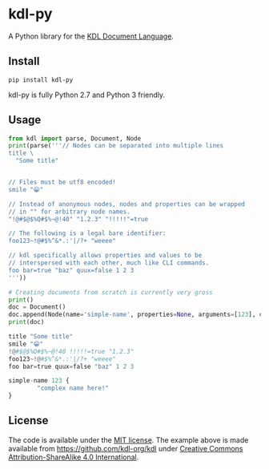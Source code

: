 # kdl-py

A Python library for the [KDL Document Language](https://github.com/kdl-org/kdl).

## Install

    pip install kdl-py

kdl-py is fully Python 2.7 and Python 3 friendly.

## Usage

```py
from kdl import parse, Document, Node
print(parse('''// Nodes can be separated into multiple lines
title \
  "Some title"


// Files must be utf8 encoded!
smile "😁"

// Instead of anonymous nodes, nodes and properties can be wrapped
// in "" for arbitrary node names.
"!@#$@$%Q#$%~@!40" "1.2.3" "!!!!!"=true

// The following is a legal bare identifier:
foo123~!@#$%^&*.:'|/?+ "weeee"

// kdl specifically allows properties and values to be
// interspersed with each other, much like CLI commands.
foo bar=true "baz" quux=false 1 2 3
'''))

# Creating documents from scratch is currently very gross
print()
doc = Document()
doc.append(Node(name='simple-name', properties=None, arguments=[123], children=[Node(name='complex name here!', properties=None, arguments=None, children=None)]))
print(doc)

title "Some title"
smile "😁"
!@#$@$%Q#$%~@!40 !!!!!=true "1.2.3"
foo123~!@#$%^&*.:'|/?+ "weeee"
foo bar=true quux=false "baz" 1 2 3

simple-name 123 {
        "complex name here!"
}
```

## License

The code is available under the [MIT license](LICENSE). The example above is
made available from https://github.com/kdl-org/kdl under
[Creative Commons Attribution-ShareAlike 4.0 International](https://github.com/kdl-org/kdl/blob/main/LICENSE.md).